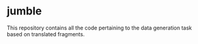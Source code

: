 # jumble
This repository contains all the code pertaining to the data generation task based on translated fragments.
